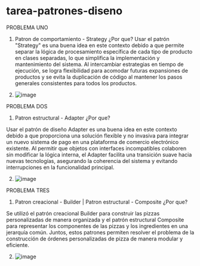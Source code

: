 # tarea-patrones-diseno


PROBLEMA UNO
1. Patron de comportamiento - Strategy
¿Por que?
Usar el patrón "Strategy" es una buena idea en este contexto debido a que permite separar la lógica de procesamiento específica de cada tipo de 
producto en clases separadas, lo que simplifica la implementación y mantenimiento del sistema. Al intercambiar estrategias en tiempo de ejecución, 
se logra flexibilidad para acomodar futuras expansiones de productos y se evita la duplicación de código al mantener los pasos generales consistentes 
para todos los productos.


2. ![image](https://github.com/JugocaG/tarea-patrones-diseno/assets/69370459/8df1cdd3-49e8-4421-96e4-228a9e7ed37e)

PROBLEMA DOS
1. Patron estructural - Adapter
¿Por que?

Usar el patrón de diseño Adapter es una buena idea en este contexto debido a que proporciona una solución flexible y no invasiva para integrar un 
nuevo sistema de pago en una plataforma de comercio electrónico existente. Al permitir que objetos con interfaces incompatibles colaboren sin 
modificar la lógica interna, el Adapter facilita una transición suave hacia nuevas tecnologías, asegurando la coherencia del sistema y evitando 
interrupciones en la funcionalidad principal.


2. ![image](https://github.com/JugocaG/tarea-patrones-diseno/assets/69370459/bc1cd052-f284-4ba7-abb6-554929c222a9)

PROBLEMA TRES
1. Patron creacional - Builder | Patron estructural - Composite
¿Por que?

Se utilizó el patrón creacional Builder para construir las pizzas personalizadas de manera organizada y el patrón estructural Composite para 
representar los componentes de las pizzas y los ingredientes en una jerarquía común. Juntos, estos patrones permiten resolver el problema de la 
construcción de órdenes personalizadas de pizza de manera modular y eficiente.

2. ![image](https://github.com/JugocaG/tarea-patrones-diseno/assets/69370459/f459406c-aa1d-4680-b3b5-e17007d0f53a)

